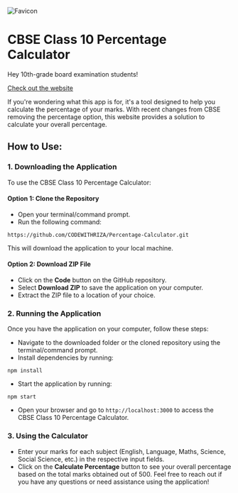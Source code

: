 ![Favicon](/public/favicon.ico)
 # CBSE Class 10 Percentage Calculator

Hey 10th-grade board examination students!

[Check out the website](https://cbsepc.netlify.app/)

If you're wondering what this app is for, it's a tool designed to help you calculate the percentage of your marks. With recent changes from CBSE removing the percentage option, this website provides a solution to calculate your overall percentage.

## How to Use:

### 1. Downloading the Application

To use the CBSE Class 10 Percentage Calculator:

#### Option 1: Clone the Repository
- Open your terminal/command prompt.
- Run the following command:
```
https://github.com/CODEWITHRIZA/Percentage-Calculator.git
```

This will download the application to your local machine.
#### Option 2: Download ZIP File
- Click on the **Code** button on the GitHub repository.
- Select **Download ZIP** to save the application on your computer.
- Extract the ZIP file to a location of your choice.
### 2. Running the Application
Once you have the application on your computer, follow these steps:
- Navigate to the downloaded folder or the cloned repository using the terminal/command prompt.
- Install dependencies by running:
```
npm install
```

- Start the application by running:
```
npm start
```

- Open your browser and go to `http://localhost:3000` to access the CBSE Class 10 Percentage Calculator.
### 3. Using the Calculator
- Enter your marks for each subject (English, Language, Maths, Science, Social Science, etc.) in the respective input fields.
- Click on the **Calculate Percentage** button to see your overall percentage based on the total marks obtained out of 500.
Feel free to reach out if you have any questions or need assistance using the application!
